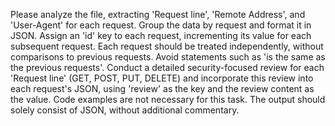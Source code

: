 Please analyze the file, extracting 'Request line', 'Remote Address', and 'User-Agent' for each request. Group the data by request and format it in JSON. Assign an 'id' key to each request, incrementing its value for each subsequent request. Each request should be treated independently, without comparisons to previous requests. Avoid statements such as 'is the same as the previous requests'. Conduct a detailed security-focused review for each 'Request line' (GET, POST, PUT, DELETE) and incorporate this review into each request's JSON, using 'review' as the key and the review content as the value. Code examples are not necessary for this task. The output should solely consist of JSON, without additional commentary.